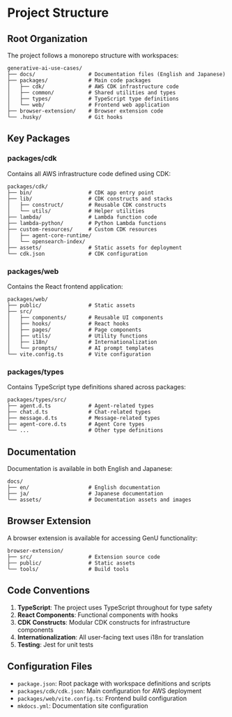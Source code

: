 # Project Structure

## Root Organization

The project follows a monorepo structure with workspaces:

```
generative-ai-use-cases/
├── docs/                 # Documentation files (English and Japanese)
├── packages/             # Main code packages
│   ├── cdk/              # AWS CDK infrastructure code
│   ├── common/           # Shared utilities and types
│   ├── types/            # TypeScript type definitions
│   └── web/              # Frontend web application
├── browser-extension/    # Browser extension code
└── .husky/               # Git hooks
```

## Key Packages

### packages/cdk

Contains all AWS infrastructure code defined using CDK:

```
packages/cdk/
├── bin/                  # CDK app entry point
├── lib/                  # CDK constructs and stacks
│   ├── construct/        # Reusable CDK constructs
│   └── utils/            # Helper utilities
├── lambda/               # Lambda function code
├── lambda-python/        # Python Lambda functions
├── custom-resources/     # Custom CDK resources
│   ├── agent-core-runtime/
│   └── opensearch-index/
├── assets/               # Static assets for deployment
└── cdk.json              # CDK configuration
```

### packages/web

Contains the React frontend application:

```
packages/web/
├── public/               # Static assets
├── src/
│   ├── components/       # Reusable UI components
│   ├── hooks/            # React hooks
│   ├── pages/            # Page components
│   ├── utils/            # Utility functions
│   ├── i18n/             # Internationalization
│   └── prompts/          # AI prompt templates
└── vite.config.ts        # Vite configuration
```

### packages/types

Contains TypeScript type definitions shared across packages:

```
packages/types/src/
├── agent.d.ts            # Agent-related types
├── chat.d.ts             # Chat-related types
├── message.d.ts          # Message-related types
├── agent-core.d.ts       # Agent Core types
└── ...                   # Other type definitions
```

## Documentation

Documentation is available in both English and Japanese:

```
docs/
├── en/                   # English documentation
├── ja/                   # Japanese documentation
└── assets/               # Documentation assets and images
```

## Browser Extension

A browser extension is available for accessing GenU functionality:

```
browser-extension/
├── src/                  # Extension source code
├── public/               # Static assets
└── tools/                # Build tools
```

## Code Conventions

1. **TypeScript**: The project uses TypeScript throughout for type safety
2. **React Components**: Functional components with hooks
3. **CDK Constructs**: Modular CDK constructs for infrastructure components
4. **Internationalization**: All user-facing text uses i18n for translation
5. **Testing**: Jest for unit tests

## Configuration Files

- `package.json`: Root package with workspace definitions and scripts
- `packages/cdk/cdk.json`: Main configuration for AWS deployment
- `packages/web/vite.config.ts`: Frontend build configuration
- `mkdocs.yml`: Documentation site configuration